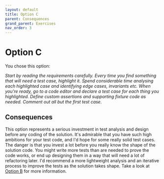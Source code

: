 ```yaml
---
layout: default
title: Option C
parent: Consequences
grand_parent: Exercises
nav_order: 3
---
```


# Option C

You chose this option:

_Start by reading the requirements carefully. Every time you find something that will need a test case, highlight it. Spend considerable time analysing each highlighted case and identifying edge cases, invariants etc. When you're ready, go to a code editor and declare a test case for each thing you highlighted. Define custom assertions and supporting fixture code as needed. Comment out all but the first test case._

## Consequences

This option represents a serious investment in test analysis and design before any coding of the solution. It's admirable that you have such high ambitions for your test code, and I'd hope for some really solid test cases. The danger is that you invest a lot before you really know the shape of the solution code. You might write more tests than are needed to prove the code works, or end up designing them in a way that will need a lot of refactoring later. I'd recommend a more lightweight analysis and an iterative process to improve the tests as the solution takes shape. Take a look at [Option B]() for more information.

